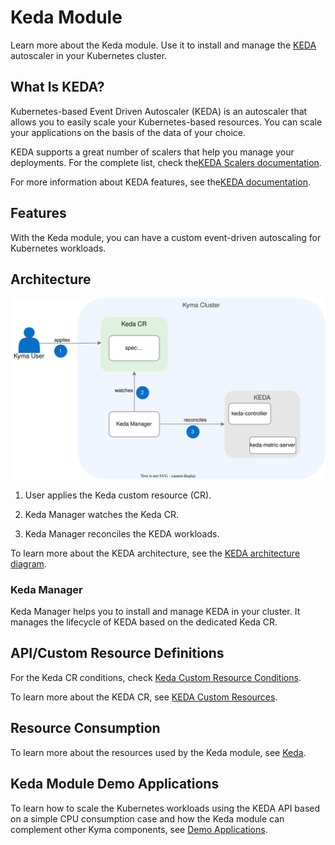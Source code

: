 <!-- loio2f69be279c3b46aab70eaa5802930f1e -->

# Keda Module

Learn more about the Keda module. Use it to install and manage the [KEDA](https://keda.sh/) autoscaler in your Kubernetes cluster.



<a name="loio2f69be279c3b46aab70eaa5802930f1e__section_h2t_yq2_qbc"/>

## What Is KEDA?

Kubernetes-based Event Driven Autoscaler \(KEDA\) is an autoscaler that allows you to easily scale your Kubernetes-based resources. You can scale your applications on the basis of the data of your choice.

KEDA supports a great number of scalers that help you manage your deployments. For the complete list, check the[KEDA Scalers documentation](https://keda.sh/docs/latest/scalers/).

For more information about KEDA features, see the[KEDA documentation](https://keda.sh/docs/latest).



<a name="loio2f69be279c3b46aab70eaa5802930f1e__section_prg_1r2_qbc"/>

## Features

With the Keda module, you can have a custom event-driven autoscaling for Kubernetes workloads.



<a name="loio2f69be279c3b46aab70eaa5802930f1e__section_ixg_1r2_qbc"/>

## Architecture

![](images/Keda_module_architecture_0cb8230.svg)

1.  User applies the Keda custom resource \(CR\).

2.  Keda Manager watches the Keda CR.
3.  Keda Manager reconciles the KEDA workloads.

To learn more about the KEDA architecture, see the [KEDA architecture diagram](https://keda.sh/docs/latest/concepts/#architecture).



### Keda Manager

Keda Manager helps you to install and manage KEDA in your cluster. It manages the lifecycle of KEDA based on the dedicated Keda CR.



<a name="loio2f69be279c3b46aab70eaa5802930f1e__section_j3q_qr2_qbc"/>

## API/Custom Resource Definitions

For the Keda CR conditions, check [Keda Custom Resource Conditions](keda-custom-resource-conditions-12a88ed.md).

To learn more about the KEDA CR, see [KEDA Custom Resources](https://keda.sh/docs/latest/concepts/#custom-resources-crd).



<a name="loio2f69be279c3b46aab70eaa5802930f1e__section_u2c_qr2_qbc"/>

## Resource Consumption

To learn more about the resources used by the Keda module, see [Keda](../50-administration-and-ops/kyma-modules-sizing-3a92490.md#loio3a924906857b4f01969cb684ccd25309__section_keda).





<a name="loio2f69be279c3b46aab70eaa5802930f1e__section_jwg_3y1_tcc"/>

## Keda Module Demo Applications

To learn how to scale the Kubernetes workloads using the KEDA API based on a simple CPU consumption case and how the Keda module can complement other Kyma components, see [Demo Applications](https://github.com/kyma-project/keda-manager/blob/main/docs/user/04-20-demo-applications.md).

